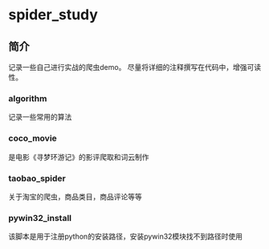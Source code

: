 # spider_study

## 简介 

记录一些自己进行实战的爬虫demo。
尽量将详细的注释撰写在代码中，增强可读性。


### algorithm   
   记录一些常用的算法 

### coco_movie        
   是电影《寻梦环游记》的影评爬取和词云制作

### taobao_spider        
   关于淘宝的爬虫，商品类目，商品评论等等


### pywin32_install  
   该脚本是用于注册python的安装路径，安装pywin32模块找不到路径时使用

